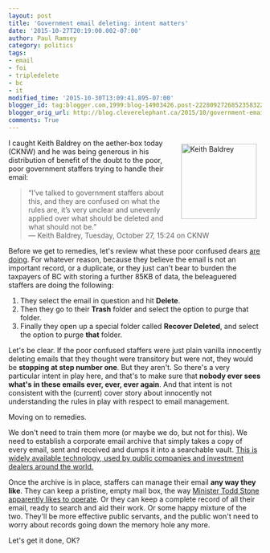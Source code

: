 ```yaml
---
layout: post
title: 'Government email deleting: intent matters'
date: '2015-10-27T20:19:00.002-07:00'
author: Paul Ramsey
category: politics
tags:
- email
- foi
- tripledelete
- bc
- it
modified_time: '2015-10-30T13:09:41.895-07:00'
blogger_id: tag:blogger.com,1999:blog-14903426.post-2228092726852358322
blogger_orig_url: http://blog.cleverelephant.ca/2015/10/government-email-deleting-intent-matters.html
comments: True
---
```


<img src="https://pbs.twimg.com/profile_images/1195985377/Baldrey_twitter_photo_400x400.jpg" style="float:right; width:150px;padding:10px;" alt="Keith Baldrey" /> I caught Keith Baldrey on the aether-box today (CKNW) and he was being generous in his distribution of benefit of the doubt to the poor, poor government staffers trying to handle their email:
    
> “I’ve talked to government staffers about this, and they are confused on what the rules are, it’s very unclear and unevenly applied over what should be deleted and what should not be.”<br/>&mdash; Keith Baldrey, Tuesday, October 27, 15:24 on CKNW

<more/>

Before we get to remedies, let's review what these poor confused dears [are doing](https://www.oipc.bc.ca/investigation-reports/1874). For whatever reason, because they believe the email is not an important record, or a duplicate, or they just can't bear to burden the taxpayers of BC with storing a further 85KB of data, the beleaguered staffers are doing the following:

1. They select the email in question and hit **Delete**.
2. Then they go to their **Trash** folder and select the option to purge that folder.
3. Finally they open up a special folder called **Recover Deleted**, and select the option to purge **that** folder.

Let's be clear. If the poor confused staffers were just plain vanilla innocently deleting emails that they thought were transitory but were not, they would be **stopping at step number one**. But they aren't. So there's a very particular intent in play here, and that's to make sure that **nobody ever sees what's in these emails ever, ever, ever again**. And that intent is not consistent with the (current) cover story about innocently not understanding the rules in play with respect to email management.

Moving on to remedies.

We don't need to train them more (or maybe we do, but not for this). We need to establish a corporate email archive that simply takes a copy of every email, sent and received and dumps it into a searchable vault. [This is widely available technology, used by public companies and investment dealers around the world.](http://blog.cleverelephant.ca/2015/10/if-i-hear-words-triple-delete-one-more.html)

Once the archive is in place, staffers can manage their email **any way they like**. They can keep a pristine, empty mail box, the way [Minister Todd Stone apparently likes to operate](http://www.cbc.ca/news/canada/british-columbia/highway-tears-emails-triple-deleted-1.3284985). Or they can keep a complete record of all their email, ready to search and aid their work. Or some happy mixture of the two. They'll be more effective public servants, and the public won't need to worry about records going down the memory hole any more.

Let's get it done, OK?
